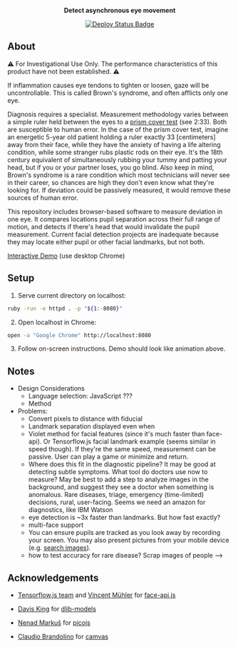 <p align="center">
<b>Detect asynchronous eye movement</b>
</p>

<p align="center">
<a href="https://eye.mattrohr.com"><img src="https://img.shields.io/github/deployments/mattrohr/Browns-syndrome-diagnostic/github-pages?label=deploy" alt="Deploy Status Badge"></a>
</p>

## About
⚠️ For Investigational Use Only. The performance characteristics of this product have not been established. ⚠️

If inflammation causes eye tendons to tighten or loosen, gaze will be uncontrollable. This is called Brown's syndrome, and often afflicts only one eye.



Diagnosis requires a specialist. Measurement methodology varies between a simple ruler held between the eyes to a [prism cover test](https://upload.wikimedia.org/wikipedia/commons/8/81/Prism_Cover_Test.webm) (see 2:33). Both are susceptible to human error. In the case of the prism cover test, imagine an energetic 5-year old patient holding a ruler exactly 33 [centimeters] away from their face, while they have the anxiety of having a life altering condition, while some stranger rubs plastic rods on their eye. It's the 18th century equivalent of simultaneously rubbing your tummy and patting your head, but if you or your partner loses, you go blind. Also keep in mind, Brown's syndrome is a rare condition which most technicians will never see in their career, so chances are high they don't even know what they're looking for. If deviation could be passively measured, it would remove these sources of human error.

This repository includes browser-based software to measure deviation in one eye. It compares locations pupil separation across their full range of motion, and detects if there's head that would invalidate the pupil measurement. Current facial detection projects are inadequate because they may locate either pupil or other facial landmarks, but not both.

[Interactive Demo](https://eye.mattrohr.com) (use desktop Chrome)

## Setup
1. Serve current directory on localhost:
```bash
ruby -run -e httpd . -p "${1:-8080}"
```

2. Open localhost in Chrome:
```bash
open -a "Google Chrome" http://localhost:8080
```

3. Follow on-screen instructions. Demo should look like animation above.

## Notes
- Design Considerations
    - Language selection: JavaScript ???
    - Method 
- Problems:
    - Convert pixels to distance with fiducial
    - Landmark separation displayed even when
    - Violet method for facial features (since it's much faster than face-api). Or Tensorflow.js facial landmark example (seems similar in speed though). If they're the same speed, measurement can be passive. User can play a game or minimize and return.
    - Where does this fit in the diagnostic pipeline? It may be good at detecting subtle symptoms. What tool do doctors use now to measure? May be best to add a step to analyze images in the background, and suggest they see a doctor when something is anomalous. Rare diseases, triage, emergency (time-limited) decisions, rural, user-facing. Seems we need an amazon for diagnostics, like IBM Watson
    - eye detection is ~3x faster than landmarks. But how fast exactly?
    - multi-face support 
    -  You can ensure pupils are tracked as you look away by recording your screen. You may also present pictures from your mobile device (e.g. <a href="https://www.google.com/search?q=brown+syndrome&client=safari&rls=en&source=lnms&tbm=isch&sa=X&ved=2ahUKEwi6gIiZmazwAhWXQs0KHW-PAf4Q_AUoAXoECAEQAw&biw=1536&bih=880">search images</a>). 
    - how to test accuracy for rare disease? Scrap images of people --> 

## Acknowledgements
- [Tensorflow.js team](https://github.com/tensorflow/tfjs) and [Vincent Mühler](https://github.com/justadudewhohacks) for [face-api.js](https://github.com/justadudewhohacks/face-api.js)

- [Davis King](https://github.com/davisking) for [dlib-models](https://github.com/davisking/dlib-models)

- [Nenad Markuš](https://github.com/nenadmarkus) for [picojs](https://github.com/nenadmarkus/picojs)

- [Claudio Brandolino](https://github.com/cbrandolino) for [camvas](https://github.com/cbrandolino/camvas)